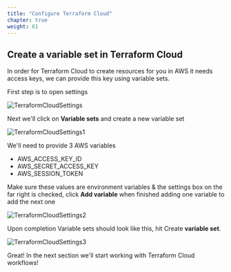 ```yaml
---
title: "Configure Terraform Cloud"
chapter: true
weight: 61
---
```


## Create a variable set in Terraform Cloud

In order for Terraform Cloud to create resources for you in AWS it needs access keys, we can provide this key using variable sets.

First step is to open settings

![TerraformCloudSettings](/images/tfc-settings-1.png)

Next we'll click on **Variable sets** and create a new variable set

![TerraformCloudSettings1](/images/tfc-settings-var-sets-1.png)

We'll need to provide 3 AWS variables

* AWS_ACCESS_KEY_ID
* AWS_SECRET_ACCESS_KEY
* AWS_SESSION_TOKEN

Make sure these values are environment variables & the settings box on the far right is checked, click **Add variable** when finished adding one variable to add the next one

![TerraformCloudSettings2](/images/tfc-settings-var-sets-2.png)

Upon completion Variable sets should look like this, hit Create **variable set**.

![TerraformCloudSettings3](/images/tfc-settings-var-sets-3.png)

Great! In the next section we'll start working with Terraform Cloud workflows!